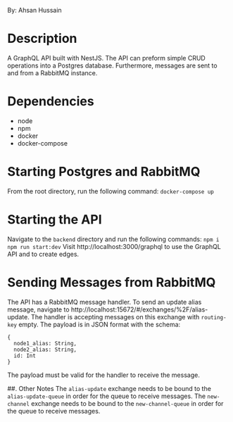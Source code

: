 By: Ahsan Hussain

# Description

A GraphQL API built with NestJS. The API can preform simple CRUD operations into a Postgres database. Furthermore, messages are sent to and from a RabbitMQ instance.

# Dependencies
 - node
 - npm
 - docker
 - docker-compose


# Starting Postgres and RabbitMQ
From the root directory, run the following command:
`docker-compose up`

# Starting the API
Navigate to the `backend` directory and run the following commands: 
`npm i`
`npm run start:dev`	
Visit http://localhost:3000/graphql to use the GraphQL API and to create edges. 


# Sending Messages from RabbitMQ
The API has a RabbitMQ message handler. To send an update alias message, navigate to http://localhost:15672/#/exchanges/%2F/alias-update. The handler is accepting messages on this exchange with `routing-key` empty. The payload  is in JSON format with the schema: 

    {
      node1_alias: String,
      node2_alias: String,
      id: Int
    }
The payload must be valid for the handler to receive the message. 

##. Other Notes 
The `alias-update` exchange needs to be bound to the `alias-update-queue` in order for the queue to receive messages.
The `new-channel` exchange needs to be bound to the `new-channel-queue` in order for the queue to receive messages.  